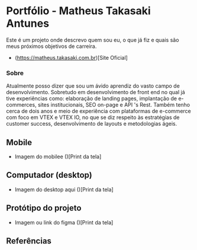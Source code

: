 # Portfólio - Matheus Takasaki Antunes

Este é um projeto onde descrevo quem sou eu, o que já fiz e quais são meus próximos objetivos de carreira.

- (https://matheus.takasaki.com.br)[Site Oficial]

### Sobre

Atualmente posso dizer que sou um ávido aprendiz do vasto campo de desenvolvimento. Sobretudo em desenvolvimento de front end no qual já tive experiências como: elaboração de landing pages, implantação de e-commerces, sites institucionais, SEO on-page e API 's Rest. Também tenho cerca de dois anos e meio de experiência com plataformas de e-commerce com foco em VTEX e VTEX IO, no que se diz respeito às estratégias de customer success, desenvolvimento de layouts e metodologias ágeis.

## Mobile

- Imagem do mobilee
  ()[Print da tela]

## Computador (desktop)

- Imagem do desktop aqui
  ()[Print da tela]

## Protótipo do projeto

- Imagem ou link do figma
  ()[Print da tela]

## Referências
